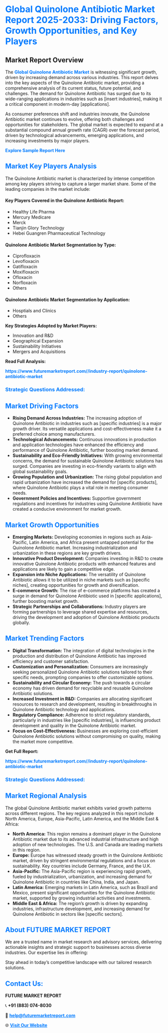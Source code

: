 <h1 style="color: #007BFF;">Global Quinolone Antibiotic Market Report 2025-2033: Driving Factors, Growth Opportunities, and Key Players</h1>

<section id="overview">
<h2>Market Report Overview</h2>
<p>The <a href="https://www.futuremarketreport.com//industry-report/quinolone-antibiotic-market" style="color: #007BFF; text-decoration: none;"><strong>Global Quinolone Antibiotic Market</strong></a> is witnessing significant growth, driven by increasing demand across various industries. This report delves into the key aspects of the Quinolone Antibiotic market, providing a comprehensive analysis of its current status, future potential, and challenges. The demand for Quinolone Antibiotic has surged due to its wide-ranging applications in industries such as [insert industries], making it a critical component in modern-day [applications].</p>
<p>As consumer preferences shift and industries innovate, the Quinolone Antibiotic market continues to evolve, offering both challenges and opportunities for stakeholders. The global market is expected to expand at a substantial compound annual growth rate (CAGR) over the forecast period, driven by technological advancements, emerging applications, and increasing investments by major players.</p>
</section>

<section id="overview">
<p><a href="https://www.futuremarketreport.com//request-sample/reportId=61383" style="color: #007BFF; text-decoration: none;"><strong>Explore Sample Report Here</strong></a></p>
</section>

<section id="key-players">
<h2 style="color: #007BFF;">Market Key Players Analysis</h2>
<p>The Quinolone Antibiotic market is characterized by intense competition among key players striving to capture a larger market share. Some of the leading companies in the market include:</p>
<h4>Key Players Covered in the Quinolone Antibiotic Report:</h4>
<ul><li>Healthy Life Pharma</li><li>Mercury Medicare</li><li>Merck</li><li>Tianjin Glory Technology</li><li>Hebei Guangren Pharmaceutical Technology</li></ul>
<h4>Quinolone Antibiotic Market Segmentation by Type:</h4>
<ul><li>Ciprofloxacin</li><li>Levofloxacin</li><li>Gatifloxacin</li><li>Moxifloxacin</li><li>Ofloxacin</li><li>Norfloxacin</li><li>Others</li></ul>

<h4>Quinolone Antibiotic Market Segmentation by Application:</h4>
<ul><li>Hosptials and Clinics</li><li>Others</li></ul>
<p><strong>Key Strategies Adopted by Market Players:</strong></p>
<ul>
<li>Innovation and R&D</li>
<li>Geographical Expansion</li>
<li>Sustainability Initiatives</li>
<li>Mergers and Acquisitions</li>
</ul>
</section>

<section>
<p><strong>Read Full Analysis: </strong></p><a href="https://www.futuremarketreport.com//industry-report/quinolone-antibiotic-market" style="color: #007BFF; text-decoration: none;"><strong>https://www.futuremarketreport.com//industry-report/quinolone-antibiotic-market</strong></a>
<h3 style="color: #007BFF;">Strategic Questions Addressed:</h3>
</section>

<section id="driving-factors">
<h2 style="color: #007BFF;">Market Driving Factors</h2>
<ul>
<li><strong>Rising Demand Across Industries:</strong> The increasing adoption of Quinolone Antibiotic in industries such as [specific industries] is a major growth driver. Its versatile applications and cost-effectiveness make it a preferred choice among manufacturers.</li>
<li><strong>Technological Advancements:</strong> Continuous innovations in production and application technologies have enhanced the efficiency and performance of Quinolone Antibiotic, further boosting market demand.</li>
<li><strong>Sustainability and Eco-Friendly Initiatives:</strong> With growing environmental concerns, the demand for sustainable Quinolone Antibiotic solutions has surged. Companies are investing in eco-friendly variants to align with global sustainability goals.</li>
<li><strong>Growing Population and Urbanization:</strong> The rising global population and rapid urbanization have increased the demand for [specific products], where Quinolone Antibiotic plays a vital role in meeting consumer needs.</li>
<li><strong>Government Policies and Incentives:</strong> Supportive government regulations and incentives for industries using Quinolone Antibiotic have created a conducive environment for market growth.</li>
</ul>
</section>

<section id="growth-opportunities">
<h2 style="color: #007BFF;">Market Growth Opportunities</h2>
<ul>
<li><strong>Emerging Markets:</strong> Developing economies in regions such as Asia-Pacific, Latin America, and Africa present untapped potential for the Quinolone Antibiotic market. Increasing industrialization and urbanization in these regions are key growth drivers.</li>
<li><strong>Innovative Product Development:</strong> Companies investing in R&D to create innovative Quinolone Antibiotic products with enhanced features and applications are likely to gain a competitive edge.</li>
<li><strong>Expansion into Niche Applications:</strong> The versatility of Quinolone Antibiotic allows it to be utilized in niche markets such as [specific niches], creating opportunities for growth and diversification.</li>
<li><strong>E-commerce Growth:</strong> The rise of e-commerce platforms has created a surge in demand for Quinolone Antibiotic used in [specific applications], further boosting market growth.</li>
<li><strong>Strategic Partnerships and Collaborations:</strong> Industry players are forming partnerships to leverage shared expertise and resources, driving the development and adoption of Quinolone Antibiotic products globally.</li>
</ul>
</section>

<section id="trending-factors">
<h2 style="color: #007BFF;">Market Trending Factors</h2>
<ul>
<li><strong>Digital Transformation:</strong> The integration of digital technologies in the production and distribution of Quinolone Antibiotic has improved efficiency and customer satisfaction.</li>
<li><strong>Customization and Personalization:</strong> Consumers are increasingly seeking personalized Quinolone Antibiotic solutions tailored to their specific needs, prompting companies to offer customizable options.</li>
<li><strong>Sustainability and Circular Economy:</strong> The push towards a circular economy has driven demand for recyclable and reusable Quinolone Antibiotic solutions.</li>
<li><strong>Increased Investment in R&D:</strong> Companies are allocating significant resources to research and development, resulting in breakthroughs in Quinolone Antibiotic technology and applications.</li>
<li><strong>Regulatory Compliance:</strong> Adherence to strict regulatory standards, particularly in industries like [specific industries], is influencing product development and quality in the Quinolone Antibiotic market.</li>
<li><strong>Focus on Cost-Effectiveness:</strong> Businesses are exploring cost-efficient Quinolone Antibiotic solutions without compromising on quality, making the market more competitive.</li>
</ul>
</section>

<section>
<p><strong>Get Full Report: </strong></p><a href="https://www.futuremarketreport.com//industry-report/quinolone-antibiotic-market" style="color: #007BFF; text-decoration: none;"><strong>https://www.futuremarketreport.com//industry-report/quinolone-antibiotic-market</strong></a>
<h3 style="color: #007BFF;">Strategic Questions Addressed:</h3>
</section>


<section id="regional-analysis">
<h2 style="color: #007BFF;">Market Regional Analysis</h2>
<p>The global Quinolone Antibiotic market exhibits varied growth patterns across different regions. The key regions analyzed in this report include North America, Europe, Asia-Pacific, Latin America, and the Middle East & Africa:</p>
<ul>
<li><strong>North America:</strong> This region remains a dominant player in the Quinolone Antibiotic market due to its advanced industrial infrastructure and high adoption of new technologies. The U.S. and Canada are leading markets in this region.</li>
<li><strong>Europe:</strong> Europe has witnessed steady growth in the Quinolone Antibiotic market, driven by stringent environmental regulations and a focus on sustainability. Key countries include Germany, France, and the U.K.</li>
<li><strong>Asia-Pacific:</strong> The Asia-Pacific region is experiencing rapid growth, fueled by industrialization, urbanization, and increasing demand for Quinolone Antibiotic in countries like China, India, and Japan.</li>
<li><strong>Latin America:</strong> Emerging markets in Latin America, such as Brazil and Mexico, present significant opportunities for the Quinolone Antibiotic market, supported by growing industrial activities and investments.</li>
<li><strong>Middle East & Africa:</strong> The region’s growth is driven by expanding industries, infrastructure development, and increasing demand for Quinolone Antibiotic in sectors like [specific sectors].</li>
</ul>
</section>

<footer>
<h2 style="color: #007BFF;">About FUTURE MARKET REPORT</h2>
<p>We are a trusted name in market research and advisory services, delivering actionable insights and strategic support to businesses across diverse industries. Our expertise lies in offering:</p>

<p>Stay ahead in today’s competitive landscape with our tailored research solutions.</p>

<h2 style="color: #007BFF;">Contact Us:</h2>
<p><strong>FUTURE MARKET REPORT</strong></p>
<p>📞 <strong>+91 (883) 074-8030</strong></p>
<p>📧 <strong><a href="mailto:help@futuremarketreport.com" style="color: #007BFF;">help@futuremarketreport.com</a></strong></p>
<p>🌐 <strong><a href="https://www.futuremarketreport.com/" style="color: #007BFF;">Visit Our Website</a></strong></p>
</footer>